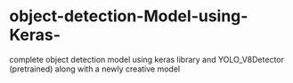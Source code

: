 # object-detection-Model-using-Keras-
complete object detection model using keras library and YOLO_V8Detector (pretrained) along with a newly creative model 
